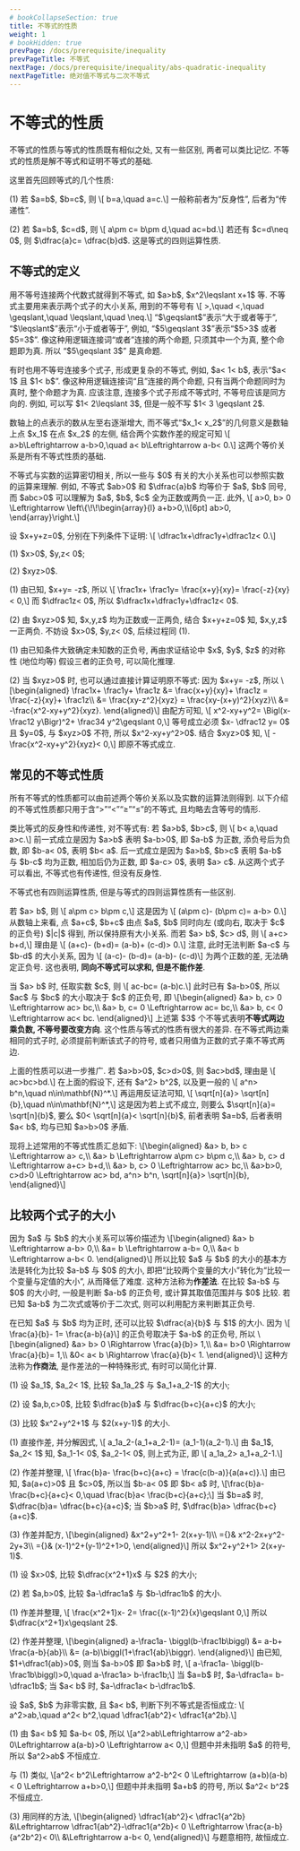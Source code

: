 ```yaml
---
# bookCollapseSection: true
title: 不等式的性质
weight: 1
# bookHidden: true
prevPage: /docs/prerequisite/inequality
prevPageTitle: 不等式
nextPage: /docs/prerequisite/inequality/abs-quadratic-inequality
nextPageTitle: 绝对值不等式与二次不等式
---
```


# 不等式的性质

不等式的性质与等式的性质既有相似之处, 又有一些区别, 两者可以类比记忆. 不等式的性质是解不等式和证明不等式的基础. 

<p>这里首先回顾等式的几个性质:
</p>
<p>(1) 若 $a=b$, $b=c$, 则 \[
    b=a,\quad a=c.\]
一般称前者为“反身性”, 后者为“传递性”.
</p>
<p>(2) 若 $a=b$, $c=d$, 则 \[
    a\pm c= b\pm d,\quad ac=bd.\]
若还有 $c=d\neq 0$, 则 $\dfrac{a}c= \dfrac{b}d$. 这是等式的四则运算性质.
</p>

## 不等式的定义

<p>用不等号连接两个代数式就得到不等式, 如 $a>b$, $x^2\leqslant x+1$ 等. 不等式主要用来表示两个式子的大小关系, 用到的不等号有 \[
    >,\quad <,\quad \geqslant,\quad \leqslant,\quad \neq.\]
“$\geqslant$”表示“大于或者等于”, “$\leqslant$”表示“小于或者等于”, 例如, “$5\geqslant 3$”表示“$5>3$ 或者 $5=3$”. 像这种用逻辑连接词“或者”连接的两个命题, 只须其中一个为真, 整个命题即为真. 所以 “$5\geqslant 3$” 是真命题.
</p>
<p>有时也用不等号连接多个式子, 形成更复杂的不等式, 例如, $a< 1< b$, 表示“$a< 1$ 且 $1< b$”. 像这种用逻辑连接词“且”连接的两个命题, 只有当两个命题同时为真时, 整个命题才为真. 应该注意, 连接多个式子形成不等式时, 不等号应该是同方向的. 例如, 可以写 $1< 2\leqslant 3$, 但是一般不写 $1< 3 \geqslant 2$.
</p>
<p>数轴上的点表示的数从左至右逐渐增大, 而不等式“$x_1< x_2$”的几何意义是数轴上点 $x_1$ 在点 $x_2$ 的左侧, 结合两个实数作差的规定可知 \[
    a>b\Leftrightarrow a-b>0,\quad a< b\Leftrightarrow a-b< 0.\]
这两个等价关系是所有不等式性质的基础.
</p>
<p>不等式与实数的运算密切相关, 所以一些与 $0$ 有关的大小关系也可以参照实数的运算来理解. 例如, 不等式 $ab>0$ 和 $\dfrac{a}b$ 均等价于 $a$, $b$ 同号, 而 $abc>0$ 可以理解为 $a$, $b$, $c$ 全为正数或两负一正. 此外, \[
    a>0, b> 0 \Leftrightarrow \left\{\!\!\begin{array}{l}
        a+b>0,\\[6pt]
        ab>0,
    \end{array}\right.\]
</p>

<myexample>
    <p>设 $x+y+z=0$, 分别在下列条件下证明: \[
        \dfrac1x+\dfrac1y+\dfrac1z< 0.\]
    </p>
    <p>(1) $x>0$, $y,z< 0$;
    </p>
    <p>(2) $xyz>0$.</p>
</myexample>
<myproof>
    <p>(1) 由已知, $x+y= -z$, 所以 \[
        \frac1x+ \frac1y= \frac{x+y}{xy}= \frac{-z}{xy}< 0,\]
    而 $\dfrac1z< 0$, 所以 $\dfrac1x+\dfrac1y+\dfrac1z< 0$.
    </p>
    <p>(2) 由 $xyz>0$ 知, $x,y,z$ 均为正数或一正两负, 结合 $x+y+z=0$ 知, $x,y,z$ 一正两负. 不妨设 $x>0$, $y,z< 0$, 后续过程同 (1).</p>
</myproof>

<myremark>
    <p>(1) 由已知条件大致确定未知数的正负号, 再由求证结论中 $x$, $y$, $z$ 的对称性 (地位均等) 假设三者的正负号, 可以简化推理.
    </p>
    <p>(2) 当 $xyz>0$ 时, 也可以通过直接计算证明原不等式: 因为 $x+y= -z$, 所以 \[\begin{aligned}
        \frac1x+ \frac1y+ \frac1z
        &= \frac{x+y}{xy}+ \frac1z
         = \frac{-z}{xy}+ \frac1z\\
        &= \frac{xy-z^2}{xyz}
         = \frac{xy-(x+y)^2}{xyz}\\
        &= -\frac{x^2-xy+y^2}{xyz}.
    \end{aligned}\]
    由配方可知, \[
        x^2-xy+y^2= \Bigl(x-\frac12 y\Bigr)^2+ \frac34 y^2\geqslant 0,\]
    等号成立必须 $x- \dfrac12 y= 0$ 且 $y=0$, 与 $xyz>0$ 不符, 所以 $x^2-xy+y^2>0$. 结合 $xyz>0$ 知, \[
        -\frac{x^2-xy+y^2}{xyz}< 0,\]
    即原不等式成立.
    </p>
</myremark>


## 常见的不等式性质

所有不等式的性质都可以由前述两个等价关系以及实数的运算法则得到. 以下介绍的不等式性质都只用于含“$>$”“$<$”“$\geqslant$”“$\leqslant$”的不等式, 且均略去含等号的情形.

<p>类比等式的反身性和传递性, 对不等式有: 若 $a>b$, $b>c$, 则 \[
    b< a,\quad a>c.\]
前一式成立是因为 $a>b$ 表明 $a-b>0$, 即 $a-b$ 为正数, 添负号后为负数, 即 $b-a< 0$, 表明 $b< a$. 后一式成立是因为 $a>b$, $b>c$ 表明 $a-b$ 与 $b-c$ 均为正数, 相加后仍为正数, 即 $a-c> 0$, 表明 $a> c$. 从这两个式子可以看出, 不等式也有传递性, 但没有反身性.
</p>

<p>不等式也有四则运算性质, 但是与等式的四则运算性质有一些区别.
</p>
<p>若 $a> b$, 则 \[
    a\pm c> b\pm c,\]
这是因为 \[
    (a\pm c)- (b\pm c)= a-b> 0.\]
从数轴上来看, 点 $a+c$, $b+c$ 由点 $a$, $b$ 同时向左 (或向右, 取决于 $c$ 的正负号) $|c|$ 得到, 所以保持原有大小关系. 而若 $a> b$, $c> d$, 则 \[
    a+c> b+d,\]
理由是 \[
    (a+c)- (b+d)= (a-b)+ (c-d)> 0.\]
注意, 此时无法判断 $a-c$ 与 $b-d$ 的大小关系, 因为 \[
    (a-c)- (b-d)= (a-b)- (c-d)\]
为两个正数的差, 无法确定正负号. 这也表明, <strong>同向不等式可以求和, 但是不能作差</strong>.
</p>
<p>当 $a> b$ 时, 任取实数 $c$, 则 \[
    ac-bc= (a-b)c.\]
此时已有 $a-b>0$, 所以 $ac$ 与 $bc$ 的大小取决于 $c$ 的正负号, 即 \[\begin{aligned}
    &a> b, c> 0 \Leftrightarrow ac> bc,\\
    &a> b, c= 0 \Leftrightarrow ac= bc,\\
    &a> b, c< 0 \Leftrightarrow ac< bc.
\end{aligned}\]
上述第 $3$ 个不等式表明<strong>不等式两边乘负数, 不等号要改变方向</strong>. 这个性质与等式的性质有很大的差异. 在不等式两边乘相同的式子时, 必须提前判断该式子的符号, 或者只用值为正数的式子乘不等式两边.
</p>
<p>上面的性质可以进一步推广. 若 $a>b>0$, $c>d>0$, 则 $ac>bd$, 理由是 \[
    ac>bc>bd.\]
在上面的假设下, 还有 $a^2> b^2$, 以及更一般的 \[
    a^n> b^n,\quad n\in\mathbf{N}^*.\]
再运用反证法可知, \[
    \sqrt[n]{a}> \sqrt[n]{b},\quad n\in\mathbf{N}^*,\]
这是因为若上式不成立, 则要么 $\sqrt[n]{a}= \sqrt[n]{b}$, 要么 $0< \sqrt[n]{a}< \sqrt[n]{b}$, 前者表明 $a=b$, 后者表明 $a< b$, 均与已知 $a>b>0$ 矛盾.
</p>
<p>现将上述常用的不等式性质汇总如下: \[\begin{aligned}
    &a> b, b> c \Leftrightarrow a> c,\\
    &a> b \Leftrightarrow a\pm c> b\pm c,\\
    &a> b, c> d \Leftrightarrow a+c> b+d,\\
    &a> b, c> 0 \Leftrightarrow ac> bc,\\
    &a>b>0, c>d>0 \Leftrightarrow ac> bd, a^n> b^n, \sqrt[n]{a}> \sqrt[n]{b},
\end{aligned}\]
</p>


## 比较两个式子的大小

<p>因为 $a$ 与 $b$ 的大小关系可以等价描述为 \[\begin{aligned}
    &a> b \Leftrightarrow a-b> 0,\\
    &a= b \Leftrightarrow a-b= 0,\\
    &a< b \Leftrightarrow a-b< 0.
\end{aligned}\]
所以比较 $a$ 与 $b$ 的大小的基本方法是转化为比较 $a-b$ 与 $0$ 的大小, 即把“比较两个变量的大小”转化为“比较一个变量与定值的大小”, 从而降低了难度. 这种方法称为<strong>作差法</strong>. 在比较 $a-b$ 与 $0$ 的大小时, 一般是判断 $a-b$ 的正负号, 或计算其取值范围并与 $0$ 比较. 若已知 $a-b$ 为二次式或等价于二次式, 则可以利用配方来判断其正负号.
</p>
<p>在已知 $a$ 与 $b$ 均为正时, 还可以比较 $\dfrac{a}{b}$ 与 $1$ 的大小. 因为 \[
    \frac{a}{b}- 1= \frac{a-b}{a}\]
的正负号取决于 $a-b$ 的正负号, 所以 \[\begin{aligned}
    &a> b> 0 \Rightarrow \frac{a}{b}> 1,\\
    &a= b>0 \Rightarrow \frac{a}{b}= 1,\\
    &0< a< b \Rightarrow \frac{a}{b}< 1.
\end{aligned}\]
这种方法称为<strong>作商法</strong>, 是作差法的一种特殊形式, 有时可以简化计算.
</p>

<myexample>
    <p>(1) 设 $a_1$, $a_2< 1$, 比较 $a_1a_2$ 与 $a_1+a_2-1$ 的大小;
    </p>
    <p>(2) 设 $a,b,c>0$, 比较 $\dfrac{b}a$ 与 $\dfrac{b+c}{a+c}$ 的大小;
    </p>
    <p>(3) 比较 $x^2+y^2+1$ 与 $2(x+y-1)$ 的大小.
    </p>
</myexample>
<mysolution>
    <p>(1) 直接作差, 并分解因式, \[
        a_1a_2-(a_1+a_2-1)= (a_1-1)(a_2-1).\]
    由 $a_1$, $a_2< 1$ 知, $a_1-1< 0$, $a_2-1< 0$, 则上式为正, 即 \[
        a_1a_2> a_1+a_2-1.\]
    </p>
    <p>(2) 作差并整理, \[
        \frac{b}a- \frac{b+c}{a+c}
        = \frac{c(b-a)}{a(a+c)}.\]
    由已知, $a(a+c)>0$ 且 $c>0$, 所以当 $b-a< 0$ 即 $b< a$ 时, 
    \[\frac{b}a- \frac{b+c}{a+c}< 0,\quad
    \frac{b}a< \frac{b+c}{a+c};\]
    当 $b=a$ 时, $\dfrac{b}a= \dfrac{b+c}{a+c}$; 当 $b>a$ 时, $\dfrac{b}a> \dfrac{b+c}{a+c}$.
    </p>
    <p>(3) 作差并配方, \[\begin{aligned}
       &x^2+y^2+1- 2(x+y-1)\\
        ={}& x^2-2x+y^2-2y+3\\
        ={}& (x-1)^2+(y-1)^2+1>0,
    \end{aligned}\]
    所以 $x^2+y^2+1> 2(x+y-1)$.
    </p>
</mysolution>

<myexercise>
    <p>(1) 设 $x>0$, 比较 $\dfrac{x^2+1}x$ 与 $2$ 的大小;
    </p>
    <p>(2) 若 $a,b>0$, 比较 $a-\dfrac1a$ 与 $b-\dfrac1b$ 的大小.
    </p>
</myexercise>
<mysolution>
    <p>(1) 作差并整理, \[
        \frac{x^2+1}x- 2= \frac{(x-1)^2}{x}\geqslant 0,\]
    所以 $\dfrac{x^2+1}x\geqslant 2$.
    </p>
    <p>(2) 作差并整理, \[\begin{aligned}
        a-\frac1a- \biggl(b-\frac1b\biggl)
        &= a-b+ \frac{a-b}{ab}\\
        &= (a-b)\biggl(1+\frac1{ab}\biggr).
    \end{aligned}\]
    由已知, $1+\dfrac1{ab}>0$, 则当 $a-b>0$ 即 $a>b$ 时, \[
        a-\frac1a- \biggl(b-\frac1b\biggl)>0,\quad
        a-\frac1a> b-\frac1b;\]
    当 $a=b$ 时, $a-\dfrac1a= b-\dfrac1b$; 当 $a< b$ 时, $a-\dfrac1a< b-\dfrac1b$.
    </p>
</mysolution>

<myexample>
    <p>设 $a$, $b$ 为非零实数, 且 $a< b$, 判断下列不等式是否恒成立: \[
        a^2>ab,\quad a^2< b^2,\quad \dfrac1{ab^2}< \dfrac1{a^2b}.\]
    </p>
</myexample>
<mysolution>
    <p>(1) 由 $a< b$ 知 $a-b< 0$, 所以
    \[a^2>ab\Leftrightarrow a^2-ab> 0\Leftrightarrow a(a-b)>0
        \Leftrightarrow a< 0,\]
    但题中并未指明 $a$ 的符号, 所以 $a^2>ab$ 不恒成立.
    </p>
    <p>与 (1) 类似, \[a^2< b^2\Leftrightarrow a^2-b^2< 0
        \Leftrightarrow (a+b)(a-b)< 0
        \Leftrightarrow a+b>0,\]
    但题中并未指明 $a+b$ 的符号, 所以 $a^2< b^2$ 不恒成立.
    </p>
    <p>(3) 用同样的方法, \[\begin{aligned}
        \dfrac1{ab^2}< \dfrac1{a^2b}
        &\Leftrightarrow \dfrac1{ab^2}-\dfrac1{a^2b}< 0
         \Leftrightarrow \frac{a-b}{a^2b^2}< 0\\
        &\Leftrightarrow a-b< 0,
    \end{aligned}\]
    与题意相符, 故恒成立.
    </p>
</mysolution>
